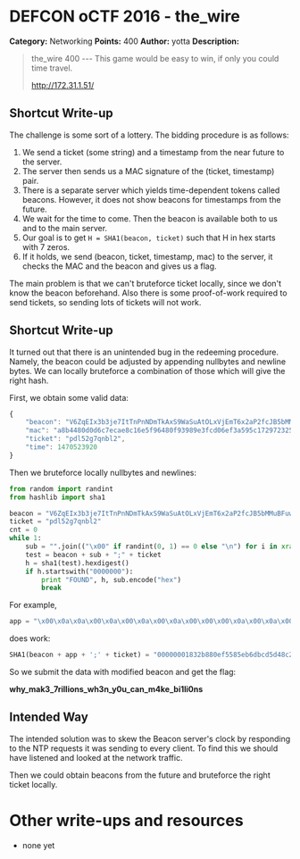 # DEFCON oCTF 2016 - the_wire

**Category:** Networking
**Points:** 400
**Author:** yotta
**Description:**

> the_wire 400 ---
> This game would be easy to win, if only you could time travel.
> 
> http://172.31.1.51/


## Shortcut Write-up

The challenge is some sort of a lottery. The bidding procedure is as follows:

1. We send a ticket (some string) and a timestamp from the near future to the server.
2. The server then sends us a MAC signature of the (ticket, timestamp) pair.
3. There is a separate server which yields time-dependent tokens called beacons. However, it does not show beacons for timestamps from the future.
4. We wait for the time to come. Then the beacon is available both to us and to the main server.
5. Our goal is to get `H = SHA1(beacon, ticket)` such that H in hex starts with 7 zeros.
6. If it holds, we send (beacon, ticket, timestamp, mac) to the server, it checks the MAC and the beacon and gives us a flag.

The main problem is that we can't bruteforce ticket locally, since we don't know the beacon beforehand. Also there is some proof-of-work required to send tickets, so sending lots of tickets will not work.

## Shortcut Write-up

It turned out that there is an unintended bug in the redeeming procedure. Namely, the beacon could be adjusted by appending nullbytes and newline bytes. We can locally bruteforce a combination of those which will give the right hash.

First, we obtain some valid data:

```javascript
{
    "beacon": "V6ZqEIx3b3je7ItTnPnNDmTkAxS9WaSuAtOLxVjEmT6x2aP2fcJB5bMMuBFuwqA6a7f955rd+OHqOmrR4g7ZmiTqjM/0Eb+nkJ0W1VxsbCwQJ190PcpdyHk3n5wlWHKxJ/Tl10Rk/map75v+EWsQJANxDiHualWi7sDNuM4cyzroS/4K",
    "mac": "a8b4480d0d6c7ecae8c16e5f96480f93989e3fcd06ef3a595c172972325b5f69ca53947187056fb1fb64837f3011384bac98cdd12b8496af810651c7c7de0cab",
    "ticket": "pdl52g7qnbl2",
    "time": 1470523920
}
```

Then we bruteforce locally nullbytes and newlines:

```python
from random import randint
from hashlib import sha1

beacon = "V6ZqEIx3b3je7ItTnPnNDmTkAxS9WaSuAtOLxVjEmT6x2aP2fcJB5bMMuBFuwqA6a7f955rd+OHqOmrR4g7ZmiTqjM/0Eb+nkJ0W1VxsbCwQJ190PcpdyHk3n5wlWHKxJ/Tl10Rk/map75v+EWsQJANxDiHualWi7sDNuM4cyzroS/4K"
ticket = "pdl52g7qnbl2"
cnt = 0
while 1:
    sub = "".join(("\x00" if randint(0, 1) == 0 else "\n") for i in xrange(30))
    test = beacon + sub + ";" + ticket
    h = sha1(test).hexdigest()
    if h.startswith("0000000"):
        print "FOUND", h, sub.encode("hex")
        break
```

For example,

```python
app = "\x00\x0a\x0a\x00\x0a\x00\x0a\x00\x0a\x00\x00\x00\x0a\x00\x0a\x00\x0a\x0a\x00\x0a\x0a\x0a\x00\x00\x00\x0a\x00\x00\x0a\x00"
```

does work:

```python
SHA1(beacon + app + ';' + ticket) = "00000001832b880ef5585eb6dbcd5d48c253b49e"
```

So we submit the data with modified beacon and get the flag:

**why_mak3_7rillions_wh3n_y0u_can_m4ke_bi1li0ns**


## Intended Way

The intended solution was to skew the Beacon server's clock by responding to the NTP requests it was sending to every client. To find this we should have listened and looked at the network traffic.

Then we could obtain beacons from the future and bruteforce the right ticket locally.


# Other write-ups and resources

* none yet

